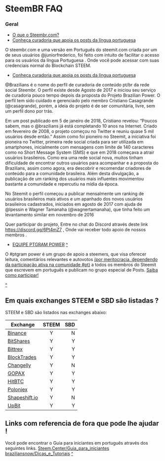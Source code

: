 <span id="disable_router_nav_history_direction_check"></span>
# SteemBR FAQ


### <span id="Table_of_Contents">Geral</span>
- <a href="#What_is_Steemit_com">O que o  Steembr.com?</a>
- <a href="#How_does_Steemit_work"> Conheça curadoria que apoia os posts da língua portuguesa </a>

O steembr.com e uma versão em Português do steemit.com criada por um de seus usuários @juniorfrederico, foi feito com intuito de facilitar o acesso para os usuários da língua Portuguesa .
Onde você pode acessar com suas credenciais normal do Blockchain STEEM. 

- <a href="#How_does_Steemit_work"> Conheça curadoria que apoia os posts da língua portuguesa </a>

@Brazilians  é o nome do perfil de curadoria de conteúdo pt/br da rede social Steembr. O perfil existe desde Agosto de 2017 e iniciou seu serviço de curadoria pouco tempo depois da proposta do Projeto Brazilian Power. O perfil tem sido cuidado e gerenciado pelo membro Cristiano Casagrande (@casagrande), porém, a ideia do projeto é de ser comunitária, livre, sem um perfil dono por trás.

Em um post publicado em 5 de janeiro de 2018, Cristiano revelou: “Poucos sabem, mas o @brazilians já está completando 10 anos na Internet. Criado em fevereiro de 2008, o projeto começou no Twitter e reuniu quase 5 mil usuários desde então.” Assim como foi pioneiro no Steemit, a iniciativa foi pioneira no Twitter, primeira rede social criada para ser utilizada em smartphones, inicialmente com mensagens com limite de 140 caracteres como no Short Message System (SMS) e que em 2018 começava a atrair usuários brasileiros. Como era uma rede social nova, muitos tinham dificuldade de encontrar outros usuários para acompanhar e a proposta do Brazilians, assim como agora, era descobrir e recomendar criadores de conteúdo para a comunidade brasileira. Além desta divulgação, a publicação de um ranking dos usuários mais influentes movimentou bastante a comunidade e repercutiu na mídia da época.

No Steemit o perfil começou a publicar mensalmente um ranking de usuários brasileiros mais ativos e um apanhado dos novos usuários brasileiros cadastrados, iniciados em agosto de 2017 com ajuda de @lpessin e Wagner Tamanaha (@wagnertamanaha), que tinha feito um levantamento similar em novembro de 2016

Quer participar do projeto, Entre no chat do Discord através  deste link https://discord.gg/6Pt4mZ7 , Onde vai receber todo apoio de nossos membros .

- <a href="#How_does_Steemit_work"> EQUIPE PTGRAM POWER</a>
<a href="#Table_of_Contents">^</a>

O #ptgram power é um grupo de apoio a steemers, que visa oferecer leitura, comentários relevantes e autovotos <a href="https://ptgram.tk/meritocracia/">(por meritocracia, dependendo da participação ativa na comunidade #pt)</a> a todos os membros do Steemit que escrevem em português e publicam no grupo especial de Posts. <a href="https://ptgram.tk/participe/">Saiba como participar!</a>

<a href="#Table_of_Contents">^</a>
## <span id="Which_exchanges_are_STEEM_and_SBD_listed_on">Em quais exchanges STEEM e SBD são listadas ?</span>

STEEM e SBD são listados nas exchanges abaixo:

| Exchange        | STEEM           | SBD  |
| ------------- |:-------------:| -----:|
| [Binance](https://www.binance.com/?ref=25195156)      | Y | N |
| [BitShares](https://openledger.info/)      | Y      |   Y |
| [Bittrex](https://bittrex.com) | Y      |    Y |
| [BlockTrades](https://blocktrades.us) | Y      |    Y |
| [Changelly](https://changelly.com) | Y      |    N |
| [GOPAX](https://www.gopax.co.kr) | Y      |    Y |
| [HitBTC](https://hitbtc.com/) | Y      |    Y |
| [Poloniex](https://poloniex.com) | Y      |    Y |
| [Shapeshift.io](https://shapeshift.io) | Y      |    N |
| [UpBit](https://upbit.com/) | Y      |    Y |


## <span id="Table_of_Contents">Links com referencia de fora que pode lhe ajudar !</span>

Você pode encontrar o Guia para iniciantes em português através dos seguintes links.
<a href="https://www.steem.center/index.php?title=Guia_para_iniciantes">Steem.Center/Guia_para_iniciantes</a>
<a href="http://braziliansnow.tk/category/dicas-e-tutorias/">braziliansnow/Dicas_e_Tutoriais</a>
<a href="#Table_of_Contents">^</a>


